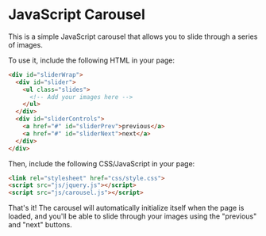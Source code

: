 # JavaScript Carousel

This is a simple JavaScript carousel that allows you to slide through a series of images.

To use it, include the following HTML in your page:


```html
<div id="sliderWrap">
  <div id="slider">
    <ul class="slides">
      <!-- Add your images here -->     
    </ul>
  </div>
  <div id="sliderControls">
    <a href="#" id="sliderPrev">previous</a>
    <a href="#" id="sliderNext">next</a>
  </div> 
</div>
```

Then, include the following CSS/JavaScript in your page:

```html
<link rel="stylesheet" href="css/style.css">
<script src="js/jquery.js"></script>
<script src="js/carousel.js"></script>
```

That's it! The carousel will automatically initialize itself when the page is loaded, and you'll be able to slide through your images using the "previous" and "next" buttons.
